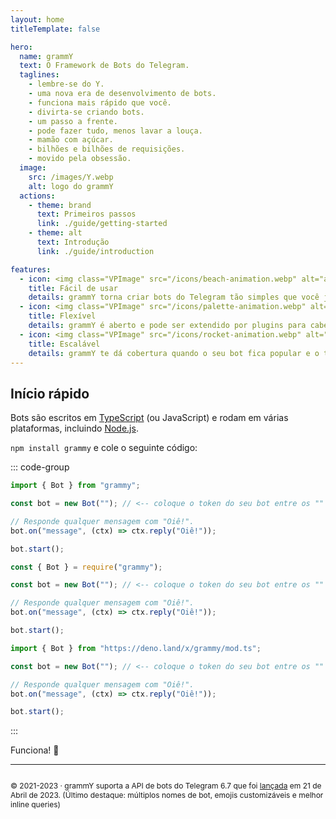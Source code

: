 ```yaml
---
layout: home
titleTemplate: false

hero:
  name: grammY
  text: O Framework de Bots do Telegram.
  taglines: 
    - lembre-se do Y.
    - uma nova era de desenvolvimento de bots.
    - funciona mais rápido que você.
    - divirta-se criando bots.
    - um passo a frente.
    - pode fazer tudo, menos lavar a louça.
    - mamão com açúcar.
    - bilhões e bilhões de requisições.
    - movido pela obsessão.
  image:
    src: /images/Y.webp
    alt: logo do grammY
  actions:
    - theme: brand
      text: Primeiros passos
      link: ./guide/getting-started
    - theme: alt
      text: Introdução
      link: ./guide/introduction

features:
  - icon: <img class="VPImage" src="/icons/beach-animation.webp" alt="animação de praia" width="32" height="32">
    title: Fácil de usar
    details: grammY torna criar bots do Telegram tão simples que você já sabe como fazer isso.
  - icon: <img class="VPImage" src="/icons/palette-animation.webp" alt="animação de paleta de cores" width="32" height="32">
    title: Flexível
    details: grammY é aberto e pode ser extendido por plugins para caber exatamente nas suas necessidades.
  - icon: <img class="VPImage" src="/icons/rocket-animation.webp" alt="animação de foguete" width="32" height="32">
    title: Escalável
    details: grammY te dá cobertura quando o seu bot fica popular e o tráfego aumenta.
---
```


<HomeContent>

## Início rápido

Bots são escritos em [TypeScript](https://www.typescriptlang.org) (ou JavaScript) e rodam em várias plataformas, incluindo [Node.js](https://nodejs.org).

`npm install grammy` e cole o seguinte código:

::: code-group

```ts [TypeScript]
import { Bot } from "grammy";

const bot = new Bot(""); // <-- coloque o token do seu bot entre os "" (https://t.me/BotFather)

// Responde qualquer mensagem com "Oiê!".
bot.on("message", (ctx) => ctx.reply("Oiê!"));

bot.start();
```

```js [JavaScript]
const { Bot } = require("grammy");

const bot = new Bot(""); // <-- coloque o token do seu bot entre os "" (https://t.me/BotFather)

// Responde qualquer mensagem com "Oiê!".
bot.on("message", (ctx) => ctx.reply("Oiê!"));

bot.start();
```

```ts [Deno]
import { Bot } from "https://deno.land/x/grammy/mod.ts";

const bot = new Bot(""); // <-- coloque o token do seu bot entre os "" (https://t.me/BotFather)

// Responde qualquer mensagem com "Oiê!".
bot.on("message", (ctx) => ctx.reply("Oiê!"));

bot.start();
```

:::

Funciona! :tada:

<footer id="home-footer">

---

<ClientOnly>
  <ThankYou :s="[
    'Obrigado, ',
    '{name}',
    ', por ser um contribuidor do grammY.',
    ', por criar o grammY.'
  ]" />
</ClientOnly>

<div style="font-size: 0.75rem; display: flex; justify-content: center;">

© 2021-2023 &middot; grammY suporta a API de bots do Telegram 6.7 que foi [lançada](https://core.telegram.org/bots/api#april-21-2023) em 21 de Abril de 2023.
(Último destaque: múltiplos nomes de bot, emojis customizáveis e melhor inline queries)

</div>
</footer>
<ClientOnly>
  <LanguagePopup />
</ClientOnly>
</HomeContent>
